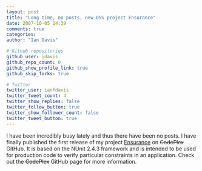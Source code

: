 ```yaml
---
layout: post
title: "Long time, no posts, new OSS project Ensurance"
date: 2007-10-05 14:39
comments: true
categories: 
author: "Ian Davis"

# Github repositories
github_user: idavis
github_repo_count: 0
github_show_profile_link: true
github_skip_forks: true

# Twitter
twitter_user: ianfdavis
twitter_tweet_count: 4
twitter_show_replies: false
twitter_follow_button: true
twitter_show_follower_count: false
twitter_tweet_button: true
---
```

I have been incredibly busy lately and thus there have been no posts. I have finally published the first release of my project [Ensurance](https://github.com/idavis/Ensurance) on <del>CodePlex</del> GitHub. It is based on the NUnit 2.4.3 framework and is intended to be used for production code to verify particular constraints in an application. Check out the <del>CodePlex</del> GitHub page for more information.